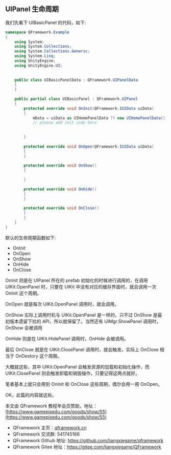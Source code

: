 ﻿## UIPanel 生命周期

我们先看下  UIBasicPanel 的代码，如下:

```csharp
namespace QFramework.Example
{
    using System;
    using System.Collections;
    using System.Collections.Generic;
    using System.Linq;
    using UnityEngine;
    using UnityEngine.UI;
    
    
    public class UIBasicPanelData : QFramework.UIPanelData
    {
    }
    
    public partial class UIBasicPanel : QFramework.UIPanel
    {        
        protected override void OnInit(QFramework.IUIData uiData)
        {
            mData = uiData as UIHomePanelData ?? new UIHomePanelData();
            // please add init code here
            
            
        }
        
        protected override void OnOpen(QFramework.IUIData uiData)
        {
        }
        
        protected override void OnShow()
        {

        }
        
        protected override void OnHide()
        {
        }
        
        protected override void OnClose()
        {
        }
    }
}
```

默认的生命周期函数如下:

* OnInit
* OnOpen
* OnShow
* OnHide
* OnClose

OnInit 则是在 UIPanel 所在的 prefab 初始化的时候进行调用的，在调用 UIKit.OpenPanel 时，只要在 UIKit 中没有对应的缓存界面时，就会调用一次 OnInit 这个周期。

OnOpen 就是每次 UIKit.OpenPanel 调用时，就会调用。

OnShow  实际上调用时机与 UIKit.OpenPanel 是一样的，只不过 OnShow 是最初版本遗留下拉的 API，所以就保留了。当然还有 UIMgr.ShowPanel 调用时，OnShow 会被调用

OnHide 则是在 UIKit.HidePanel 调用时，OnHide 会被调用。

最后 OnClose 就是在 UIKit.ClosePanel 调用时，就会触发，实际上 OnClose 相当于 OnDestory 这个周期。

大概就这些，其中 UIKit.OpenPanel 会触发资源的加载和初始化操作，而 UIKit.ClosePanel 则会触发卸载和销毁操作，只要记得这两点就好。

笔者基本上就只会用到 OnInit 和 OnClose 这些周期，偶尔会用一用 OnOpen。



OK，此篇的内容就这些。

本文由 QFramework 教程年会员赞助，地址：[https://www.gamepixedu.com/goods/show/55](https://www.gamepixedu.com/goods/show/55)

* QFramework 主页：[qframework.cn](https://qframework.cn)
* QFramework 交流群: 541745166
* QFramework Github 地址: <https://github.com/liangxiegame/qframework>
* QFramework Gitee 地址：<https://gitee.com/liangxiegame/QFramework>





